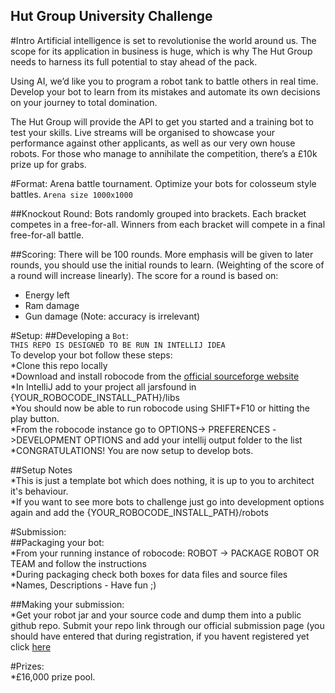 Hut Group University Challenge
------------------------------
#Intro
Artificial intelligence is set to revolutionise the world around us. The scope for its application in business is huge, which is why The Hut Group needs to harness its full potential to stay ahead of the pack.
 
Using AI, we’d like you to program a robot tank to battle others in real time. Develop your bot to learn from its mistakes and automate its own decisions on your journey to total domination.
 
The Hut Group will provide the API to get you started and a training bot to test your skills. Live streams will be organised to showcase your performance against other applicants, as well as our very own house robots. For those who manage to annihilate the competition, there’s a £10k prize up for grabs.  

#Format:
Arena battle tournament. Optimize your bots for colosseum style battles. `Arena size 1000x1000` 

##Knockout Round:
Bots randomly grouped into brackets. Each bracket competes in a free-for-all. Winners from each bracket will compete in a final free-for-all battle.

##Scoring:
There will be 100 rounds. More emphasis will be given to later rounds, you should use the initial rounds to learn. (Weighting of the score of a round will increase linearly).
The score for a round is based on:
 * Energy left
 * Ram damage
 * Gun damage
(Note: accuracy is irrelevant) 

#Setup:
##Developing a `Bot`:  
`THIS REPO IS DESIGNED TO BE RUN IN INTELLIJ IDEA`   
To develop your bot follow these steps:    
*Clone this repo locally  
*Download and install robocode from the [official sourceforge website](https://sourceforge.net/projects/robocode/files/robocode/1.9.2.5/robocode-1.9.2.5-setup.jar/download)  
*In IntelliJ add to your project all jarsfound in {YOUR_ROBOCODE_INSTALL_PATH}/libs   
*You should now be able to run robocode using SHIFT+F10 or hitting the play button.  
*From the robocode instance go to OPTIONS-> PREFERENCES ->DEVELOPMENT OPTIONS and add your intellij output folder to the list  
*CONGRATULATIONS! You are now setup to develop bots.    

##Setup Notes  
*This is just a template bot which does nothing, it is up to you to architect it's behaviour.   
*If you want to see more bots to challenge just go into development options again and add the {YOUR_ROBOCODE_INSTALL_PATH}/robots  

#Submission:  
##Packaging your bot:    
*From your running instance of robocode: ROBOT -> PACKAGE ROBOT OR TEAM and follow the instructions  
*During packaging check both boxes for data files and source files  
*Names, Descriptions - Have fun ;)  

##Making your submission:  
*Get your robot jar and your source code and dump them into a public github repo. Submit your repo link through our official submission page (you should have entered that during registration, if you havent registered yet click [here](http://challenge.thehutgroup.com/technology/register)

#Prizes:  
*£16,000 prize pool. 
